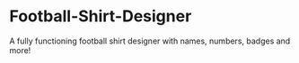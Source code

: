 # Football-Shirt-Designer
A fully functioning football shirt designer with names, numbers, badges and more!
